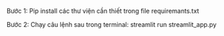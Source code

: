 Bước 1: Pip install các thư viện cần thiết trong file requiremants.txt

Bước 2: Chạy câu lệnh sau trong terminal: streamlit run streamlit_app.py
